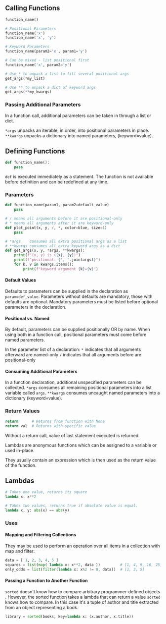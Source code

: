 
## Calling Functions

```python
function_name()

# Positional Parameters
function_name('x')
function_name('x', 'y')

# Keyword Parameters
function_name(param2='x', param1='y')

# Can be mixed - list positional first
function_name('x', param2='y')

# Use * to unpack a list to fill several positional args
get_args(*my_list)

# Use ** to unpack a dict of keyword args
get_args(**my_kwargs)
```

### Passing Additional Parameters
In a function call, additional parameters can be taken in through a list or dict.

`*args` unpacks an iterable, in order, into positional parameters in place.
`**kwargs` unpacks a dictionary into named parameters, (keyword=value).


## Defining Functions
```python
def function_name():
	pass
```
`def` is executed immediately as a statement. The function is not available before definition and can be redefined at any time.

### Parameters
```python
def function_name(param1, param2=default_value)
	pass

# / means all arguments before it are positional-only
# * means all arguments after it are keyword-only
def plot_point(x, y, /, *, color=blue, size=1)
	pass

# *args    consumes all extra positional args as a list
# **kwargs consumes all extra keyword args as a dict
def get_args(x, y, *args, **kwargs):
	print(f"(x, y) is ({x}, {y})")
	print(f"positional: {', '.join(args)}")
	for k, v in kwargs.items():
		print(f"keyword argument {k}={v}")
```

#### Default Values
Defaults to parameters can be supplied in the declaration as `param=def_value`.
Parameters without defaults are mandatory, those with defaults are optional.
Mandatory parameters must be listed before optional parameters in the declaration.

#### Positional vs. Named
By default, parameters can be supplied positionally OR by name.
When using both in a function call, positional parameters must come before named parameters.

In the parameter list of a declaration:
`*` indicates that all arguments afterward are named-only
`/` indicates that all arguments before are positional-only

#### Consuming Additional Parameters
In a function declaration, additional unspecified parameters can be collected.
`*args` consumes all remaining positional parameters into a list variable called `args`.
`**kwargs` consumes uncaught named parameters into a dictionary (keyword=value).

### Return Values
```python
return      # Returns from function with None
return val  # Returns with specific value
```
Without a return call, value of last statement executed is returned.

Lambdas are anonymous functions which can be assigned to a variable or used in-place.

They usually contain an expression which is then used as the return value of the function.

## Lambdas
```python
# Takes one value, returns its square
lambda x: x**2

# Takes two values, returns true if absolute value is equal.
lambda x, y: abs(x) == abs(y) 
```

### Uses
#### Mapping and Filtering Collections
They may be used to perform an operation over all items in a collection with map and filter:
```python
data = [ 1, 2, 3, 4, 5 ]
squares = list(map( lambda x: x**2, data ))         # [1, 4, 9, 16, 25]
only_odds = list(filter(lambda x: x%2 != 0, data))  # [1, 3, 5]
```

#### Passing a Function to Another Function
 `sorted` doesn't know how to compare arbitrary programmer-defined objects . However, the sorted function takes a lambda that can return a value `sorted` knows how to compare. In this case it's a tuple of author and title extracted from an object representing a book.
```python
library = sorted(books, key=lambda x: (x.author, x.title))
```


